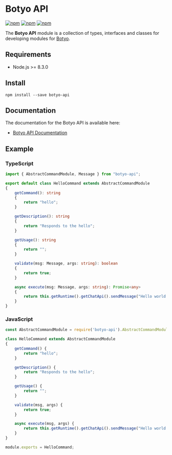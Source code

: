 # Botyo API
[![npm](https://img.shields.io/npm/v/botyo-api.svg)](https://www.npmjs.com/package/botyo-api)
[![npm](https://img.shields.io/npm/dt/botyo-api.svg)](https://www.npmjs.com/package/botyo-api)
[![npm](https://img.shields.io/npm/l/botyo-api.svg)]()

The **Botyo API** module is a collection of types, interfaces and classes for developing modules for [Botyo](https://github.com/ivkos/botyo).

## Requirements
* Node.js >= 8.3.0

## Install
`npm install --save botyo-api`

## Documentation

The documentation for the Botyo API is available here:
* [Botyo API Documentation](https://ivkos.github.io/botyo-api)

## Example
### TypeScript
```ts
import { AbstractCommandModule, Message } from "botyo-api";

export default class HelloCommand extends AbstractCommandModule
{
    getCommand(): string
    {
        return "hello";
    }

    getDescription(): string
    {
        return "Responds to the hello";
    }

    getUsage(): string
    {
        return "";
    }

    validate(msg: Message, args: string): boolean
    {
        return true;
    }

    async execute(msg: Message, args: string): Promise<any>
    {
        return this.getRuntime().getChatApi().sendMessage("Hello world!", msg.threadID);
    }
}
```

### JavaScript
```js
const AbstractCommandModule = require('botyo-api').AbstractCommandModule;

class HelloCommand extends AbstractCommandModule
{
    getCommand() {
        return "hello";
    }

    getDescription() {
        return "Responds to the hello";
    }

    getUsage() {
        return "";
    }

    validate(msg, args) {
        return true;
    }

    async execute(msg, args) {
        return this.getRuntime().getChatApi().sendMessage("Hello world!", msg.threadID);
    }
}

module.exports = HelloCommand;
```
